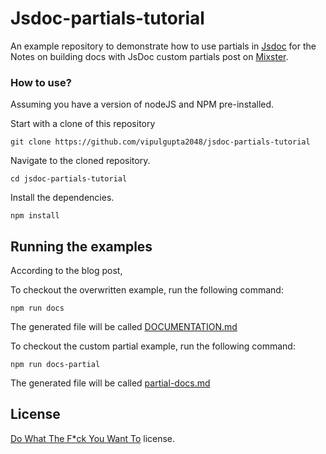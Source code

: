 # Jsdoc-partials-tutorial

An example repository to demonstrate how to use partials in [Jsdoc](https://github.com/jsdoc/jsdoc) for the Notes on building docs with JsDoc custom partials post on [Mixster](https://mixstersite.wordpress.com/).


### How to use? 

Assuming you have a version of nodeJS and NPM pre-installed. 

Start with a clone of this repository 

```
git clone https://github.com/vipulgupta2048/jsdoc-partials-tutorial 
``` 

Navigate to the cloned repository.

```
cd jsdoc-partials-tutorial
```

Install the dependencies.

```
npm install
```

## Running the examples

According to the blog post, 

To checkout the overwritten example, run the following command:

```
npm run docs
```

The generated file will be called [DOCUMENTATION.md](./DOCUMENTATION.md)
 
To checkout the custom partial example, run the following command:

```
npm run docs-partial
``` 

The generated file will be called [partial-docs.md](./partial-docs.md)

## License

[Do What The F*ck You Want To](https://choosealicense.com/licenses/wtfpl/) license. 
